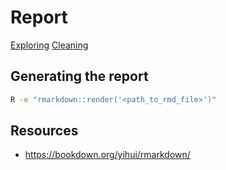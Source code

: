 # Report

[Exploring](https://htmlpreview.github.io/?https://github.com/Benji19967/chess/blob/master/chess_explore.html)
[Cleaning](https://htmlpreview.github.io/?https://github.com/Benji19967/chess/blob/master/chess_clean.html)

## Generating the report

```bash
R -e "rmarkdown::render('<path_to_rmd_file>')"
```

## Resources

- https://bookdown.org/yihui/rmarkdown/
